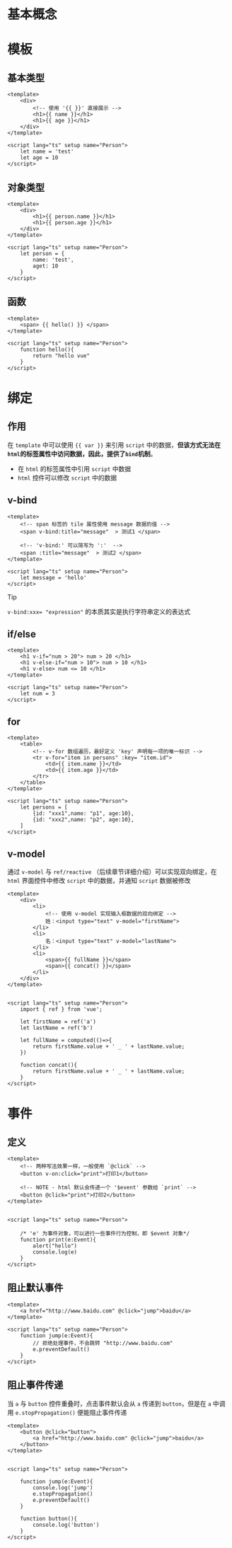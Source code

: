 # 基本概念

# 模板

## 基本类型

```vue
<template>
    <div>
        <!-- 使用 '{{ }}' 直接展示 -->
        <h1>{{ name }}</h1>
        <h1>{{ age }}</h1>
    </div>
</template>

<script lang="ts" setup name="Person">
    let name = 'test'
    let age = 10
</script>
```

## 对象类型

```vue
<template>
    <div>
        <h1>{{ person.name }}</h1>
        <h1>{{ person.age }}</h1>
    </div>
</template>

<script lang="ts" setup name="Person">
    let person = {
        name: 'test',
        aget: 10
    } 
</script>
```

## 函数

```vue
<template>
    <span> {{ hello() }} </span>
</template>

<script lang="ts" setup name="Person">
    function hello(){
        return "hello vue"
    }
</script>
```

# 绑定

## 作用

在 `template` 中可以使用 `{{ var }}` 来引用 `script` 中的数据，**但该方式无法在`html`的标签属性中访问数据，因此，提供了`bind`机制**。
- 在 `html` 的标签属性中引用 `script` 中数据
- `html` 控件可以修改 `script` 中的数据

## v-bind

```vue
<template>
    <!-- span 标签的 tile 属性使用 message 数据的值 -->
    <span v-bind:title="message"  > 测试1 </span>

    <!-- 'v-bind:' 可以简写为 ':'  -->
    <span :title="message"  > 测试2 </span>
</template>

<script lang="ts" setup name="Person">
    let message = 'hello'
</script>
```

> [!tip]
> `v-bind:xxx= "expression"` 的本质其实是执行字符串定义的表达式

## if/else

```vue
<template>
    <h1 v-if="num > 20"> num > 20 </h1>
    <h1 v-else-if="num > 10"> num > 10 </h1>
    <h1 v-else> num <= 10 </h1>
</template>

<script lang="ts" setup name="Person">
    let num = 3
</script>
```

## for

```vue
<template>
    <table>
        <!-- v-for 数组遍历，最好定义 'key' 声明每一项的唯一标识 -->
        <tr v-for="item in persons" :key= "item.id">
            <td>{{ item.name }}</td>
            <td>{{ item.age }}</td>
        </tr>
    </table>
</template>

<script lang="ts" setup name="Person">
    let persons = [
        {id: "xxx1",name: "p1", age:10},
        {id: "xxx2",name: "p2", age:10},
    ]
</script>
```

## v-model

通过 `v-model` 与 `ref/reactive` （后续章节详细介绍）可以实现双向绑定，在 `html` 界面控件中修改 `script` 中的数据，并通知 `script` 数据被修改

```vue
<template>
    <div>
        <li>
            <!-- 使用 v-model 实现输入框数据的双向绑定 -->
            姓：<input type="text" v-model="firstName">
        </li>
        <li>
            名：<input type="text" v-model="lastName">
        </li>
        <li>
            <span>{{ fullName }}</span>
            <span>{{ concat() }}</span>
        </li>
    </div>
</template>


<script lang="ts" setup name="Person">
    import { ref } from 'vue';

    let firstName = ref('a')
    let lastName = ref('b')

    let fullName = computed(()=>{
        return firstName.value + ' _ ' + lastName.value;
    })

    function concat(){
        return firstName.value + ' _ ' + lastName.value;
    }
</script>
```

# 事件

## 定义

```vue
<template>
    <!-- 两种写法效果一样，一般使用 `@click` -->
    <button v-on:click="print">打印1</button>

    <!-- NOTE - html 默认会传递一个 '$event' 参数给 `print` -->
    <button @click="print">打印2</button>
</template>


<script lang="ts" setup name="Person">

    /* 'e' 为事件对象，可以进行一些事件行为控制，即 $event 对象*/
    function print(e:Event){
        alert("hello")
        console.log(e)
    }
</script>
```

## 阻止默认事件

```vue
<template>
    <a href="http://www.baidu.com" @click="jump">baidu</a>
</template>

<script lang="ts" setup name="Person">
    function jump(e:Event){
        // 拒绝处理事件，不会跳转 "http://www.baidu.com"
        e.preventDefault()
    }
</script>
```

## 阻止事件传递

当 `a` 与 `button` 控件重叠时，点击事件默认会从 `a` 传递到 `button`，但是在 `a` 中调用 `e.stopPropagation()` 便能阻止事件传递

```vue
<template>
    <button @click="button">
        <a href="http://www.baidu.com" @click="jump">baidu</a>
    </button>
</template>


<script lang="ts" setup name="Person">

    function jump(e:Event){
        console.log('jump')
        e.stopPropagation()
        e.preventDefault()
    }

    function button(){
        console.log('button')
    }
</script>
```